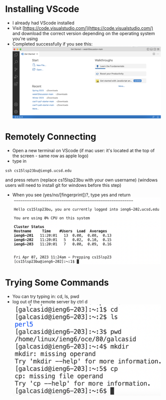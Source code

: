 # Installing VScode
* I already had VScode installed
* Visit [https://code.visualstudio.com/](https://code.visualstudio.com/) and download the correct version depending on the operating system you're using
* Completed successfully if you see this:
![Image](vscodescreenshot.png)

# Remotely Connecting
* Open a new terminal on VScode (if mac user: it's located at the top of the screen - same row as apple logo)
* type in
```
ssh cs15lsp23bu@ieng6.ucsd.edu
```
and press return (replace cs15lsp23bu with your own username) (windows users will need to install git for windows before this step)
* When you see (yes/no/[fingerprint])?, type yes and return
![Image](remotelyconnecting.png)

# Trying Some Commands
* You can try typing in: cd, ls, pwd
* log out of the remote server by ctrl d
![Image](testingcommands.png)
